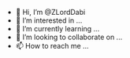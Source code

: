 - 👋 Hi, I’m @ZLordDabi
- 👀 I’m interested in ...
- 🌱 I’m currently learning ...
- 💞️ I’m looking to collaborate on ...
- 📫 How to reach me ...

<!---
ZLordDabi/ZLordDabi is a ✨ special ✨ repository because its `README.md` (this file) appears on your GitHub profile.
You can click the Preview link to take a look at your changes.
--->
